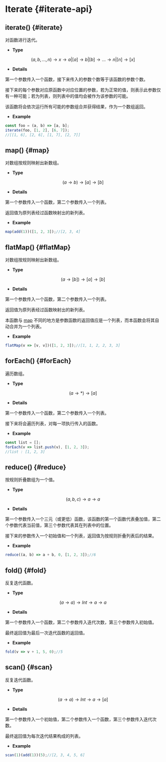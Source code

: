 # Iterate {#iterate-api}

## iterate() {#iterate}

对函数进行迭代。

- **Type**

$$(a,b,...,n)\rightarrow x\rightarrow a|[a]\rightarrow b|[b]\rightarrow ...\rightarrow n|[n]\rightarrow [x]$$

- **Details**

第一个参数传入一个函数，接下来传入的参数个数等于该函数的参数个数。

接下来的每个参数对应原函数中对应位置的参数，若为正常的值，则表示此参数仅有一种可能；若为列表，则列表中的值均会被作为该参数的可能。

该函数将会依次运行所有可能的参数组合并获得结果，作为一个数组返回。

- **Example**

```js
const foo = (a, b) => [a, b];
iterate(foo, [1, 2], [6, 7]);
//[[1, 6], [2, 6], [1, 7], [2, 7]]
```

## map() {#map}

对数组按规则映射出新数组。

- **Type**

$$(a\rightarrow b)\rightarrow [a]\rightarrow [b]$$

- **Details**

第一个参数传入一个函数，第二个参数传入一个列表。

返回值为原列表经过函数映射出的新列表。

- **Example**

```js
map(add(1))([1, 2, 3]);//[2, 3, 4]
```

## flatMap() {#flatMap}

对数组按规则映射出新数组。

- **Type**

$$(a\rightarrow [b])\rightarrow [a]\rightarrow [b]$$

- **Details**

第一个参数传入一个函数，第二个参数传入一个列表。

返回值为原列表经过函数映射出的新列表。

本函数与 [map](#map) 不同的地方是参数函数的返回值应是一个列表，而本函数会将其自动合并为一个列表。

- **Example**

```js
flatMap(v => [v, v])([1, 2, 3]);//[1, 1, 2, 2, 3, 3]
```

## forEach() {#forEach}

遍历数组。

- **Type**

$$(a\rightarrow *)\rightarrow [a]$$

- **Details**

第一个参数传入一个函数，第二个参数传入一个列表。

接下来将会遍历列表，对每一项执行传入的函数。

- **Example**

```js
const list = [];
forEach(v => list.push(v), [1, 2, 3]);
//list : [1, 2, 3]
```

## reduce() {#reduce}

按规则折叠数组为一个值。

- **Type**

$$(a,b,c)\rightarrow a \rightarrow a$$

- **Details**

第一个参数传入一个三元（或更低）函数，该函数的第一个函数代表叠加值，第二个参数代表当前值，第三个参数代表其在列表中的位置。

接下来的参数传入一个初始值和一个列表，返回值为按规则折叠列表后的结果。

- **Example**

```js
reduce((a, b) => a + b, 0, [1, 2, 3]);//6
```

## fold() {#fold}

反复迭代函数。

- **Type**

$$(a\rightarrow a)\rightarrow Int\rightarrow a\rightarrow a$$

- **Details**

第一个参数传入一个函数，第二个参数传入迭代次数，第三个参数传入初始值。

最终返回值为最后一次迭代函数的返回值。

- **Example**

```js
fold(v => v + 1, 5, 0);//5
```

## scan() {#scan}

反复迭代函数。

- **Type**

$$(a\rightarrow a)\rightarrow Int\rightarrow a\rightarrow [a]$$

- **Details**

第一个参数传入一个初始值，第二个参数传入一个函数，第三个参数传入迭代次数。

最终返回值为每次迭代结果构成的列表。

- **Example**

```js
scan(1)(add(1))(5);//[2, 3, 4, 5, 6]
```